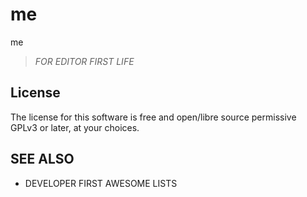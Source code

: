 # me

me

<blockquote><em>FOR EDITOR FIRST LIFE</em></blockquote>

## License

The license for this software is free and open/libre source permissive GPLv3 or later, at your choices.

## SEE ALSO

 * DEVELOPER FIRST AWESOME LISTS
